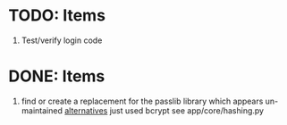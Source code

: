 # TODO: Items

1. Test/verify login code

# DONE: Items

1. find or create a replacement for the passlib library which appears un-maintained [alternatives](https://pythfastapi-alembic-sqlalchemyon.libhunt.com/passlib-alternatives) just used bcrypt see app/core/hashing.py
